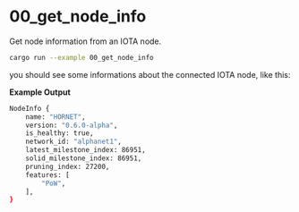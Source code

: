 # 00_get_node_info

Get node information from an IOTA node.

```bash
cargo run --example 00_get_node_info
```

you should see some informations about the connected IOTA node, like this:

**Example Output**
```bash
NodeInfo {
    name: "HORNET",
    version: "0.6.0-alpha",
    is_healthy: true,
    network_id: "alphanet1",
    latest_milestone_index: 86951,
    solid_milestone_index: 86951,
    pruning_index: 27200,
    features: [
        "PoW",
    ],
}
```